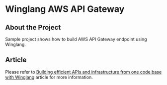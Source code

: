 # Winglang AWS API Gateway

## About the Project

Sample project shows how to build AWS API Gateway endpoint using Winglang.

## Article

Please refer to [Building efficient APIs and infrastructure from one code base with Winglang](https://medium.com/bear-plus/building-efficient-apis-and-infrastructure-from-one-code-base-with-winglang-e132a2d16c0c) article for more information.
